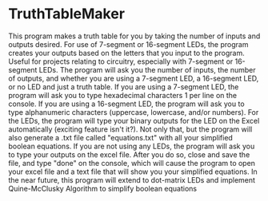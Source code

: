 # TruthTableMaker
This program makes a truth table for you by taking the number of inputs and outputs desired. For use of 7-segment or 16-segment LEDs, the program creates your outputs based on the letters that you input to the program.
Useful for projects relating to circuitry, especially with 7-segment or 16-segment LEDs.
The program will ask you the number of inputs, the number of outputs, and whether you are using a 7-segment LED, a 16-segment LED, or no LED and just a truth table. If you are using a 7-segment LED, the program will ask you to type hexadecimal characters 1 per line on the console. If you are using a 16-segment LED, the program will ask you to type alphanumeric characters (uppercase, lowercase, and/or numbers). For the LEDs, the program will type your binary outputs for the LED on the Excel automatically (exciting feature isn't it?). Not only that, but the program will also generate a .txt file called "equations.txt" with all your simplified boolean equations. If you are not using any LEDs, the program will ask you to type your outputs on the excel file. After you do so, close and save the file, and type "done" on the console, which will cause the program to open your excel file and a text file that will show you your simplified equations.
In the near future, this program will extend to dot-matrix LEDs and implement Quine-McClusky Algorithm to simplify boolean equations
